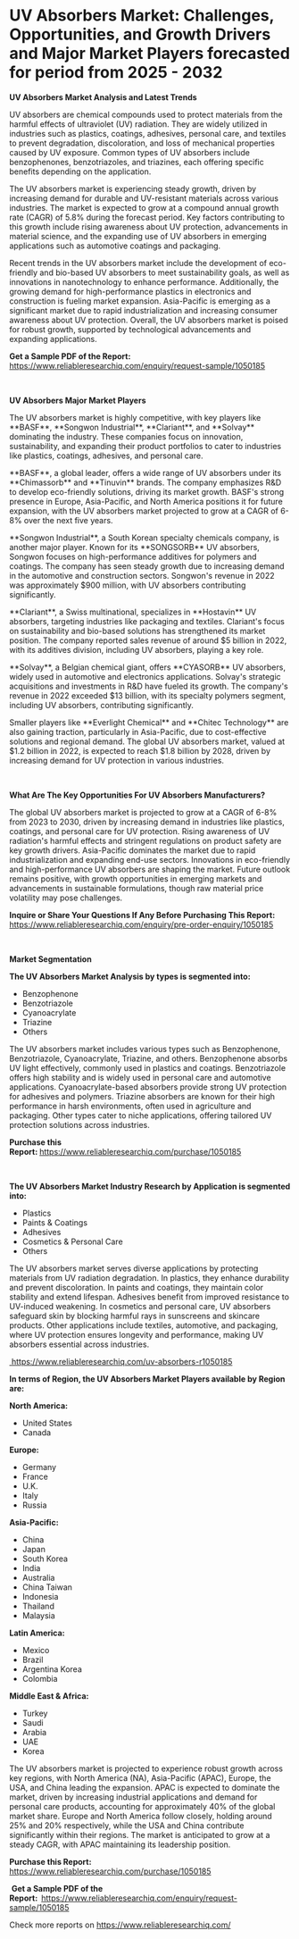 <p><h1>UV Absorbers Market: Challenges, Opportunities, and Growth Drivers and Major Market Players forecasted for period from 2025 - 2032</h1></p><p><strong>UV Absorbers Market Analysis and Latest Trends</strong></p>
<p><p>UV absorbers are chemical compounds used to protect materials from the harmful effects of ultraviolet (UV) radiation. They are widely utilized in industries such as plastics, coatings, adhesives, personal care, and textiles to prevent degradation, discoloration, and loss of mechanical properties caused by UV exposure. Common types of UV absorbers include benzophenones, benzotriazoles, and triazines, each offering specific benefits depending on the application.</p><p>The UV absorbers market is experiencing steady growth, driven by increasing demand for durable and UV-resistant materials across various industries. The market is expected to grow at a compound annual growth rate (CAGR) of 5.8% during the forecast period. Key factors contributing to this growth include rising awareness about UV protection, advancements in material science, and the expanding use of UV absorbers in emerging applications such as automotive coatings and packaging.</p><p>Recent trends in the UV absorbers market include the development of eco-friendly and bio-based UV absorbers to meet sustainability goals, as well as innovations in nanotechnology to enhance performance. Additionally, the growing demand for high-performance plastics in electronics and construction is fueling market expansion. Asia-Pacific is emerging as a significant market due to rapid industrialization and increasing consumer awareness about UV protection. Overall, the UV absorbers market is poised for robust growth, supported by technological advancements and expanding applications.</p></p>
<p><strong>Get a Sample PDF of the Report:&nbsp;</strong> <a href="https://www.reliableresearchiq.com/enquiry/request-sample/1050185?utm_campaign=2271&utm_medium=2&utm_source=Github&utm_content=ia&utm_term=25012025&utm_id=uv-absorbers">https://www.reliableresearchiq.com/enquiry/request-sample/1050185</a></p>
<p>&nbsp;</p>
<p><strong>UV Absorbers Major Market Players</strong></p>
<p><p>The UV absorbers market is highly competitive, with key players like **BASF**, **Songwon Industrial**, **Clariant**, and **Solvay** dominating the industry. These companies focus on innovation, sustainability, and expanding their product portfolios to cater to industries like plastics, coatings, adhesives, and personal care.</p><p>**BASF**, a global leader, offers a wide range of UV absorbers under its **Chimassorb** and **Tinuvin** brands. The company emphasizes R&D to develop eco-friendly solutions, driving its market growth. BASF's strong presence in Europe, Asia-Pacific, and North America positions it for future expansion, with the UV absorbers market projected to grow at a CAGR of 6-8% over the next five years.</p><p>**Songwon Industrial**, a South Korean specialty chemicals company, is another major player. Known for its **SONGSORB** UV absorbers, Songwon focuses on high-performance additives for polymers and coatings. The company has seen steady growth due to increasing demand in the automotive and construction sectors. Songwon's revenue in 2022 was approximately $900 million, with UV absorbers contributing significantly.</p><p>**Clariant**, a Swiss multinational, specializes in **Hostavin** UV absorbers, targeting industries like packaging and textiles. Clariant's focus on sustainability and bio-based solutions has strengthened its market position. The company reported sales revenue of around $5 billion in 2022, with its additives division, including UV absorbers, playing a key role.</p><p>**Solvay**, a Belgian chemical giant, offers **CYASORB** UV absorbers, widely used in automotive and electronics applications. Solvay's strategic acquisitions and investments in R&D have fueled its growth. The company's revenue in 2022 exceeded $13 billion, with its specialty polymers segment, including UV absorbers, contributing significantly.</p><p>Smaller players like **Everlight Chemical** and **Chitec Technology** are also gaining traction, particularly in Asia-Pacific, due to cost-effective solutions and regional demand. The global UV absorbers market, valued at $1.2 billion in 2022, is expected to reach $1.8 billion by 2028, driven by increasing demand for UV protection in various industries.</p></p>
<p>&nbsp;</p>
<p><strong>What Are The Key Opportunities For UV Absorbers Manufacturers?</strong></p>
<p><p>The global UV absorbers market is projected to grow at a CAGR of 6-8% from 2023 to 2030, driven by increasing demand in industries like plastics, coatings, and personal care for UV protection. Rising awareness of UV radiation's harmful effects and stringent regulations on product safety are key growth drivers. Asia-Pacific dominates the market due to rapid industrialization and expanding end-use sectors. Innovations in eco-friendly and high-performance UV absorbers are shaping the market. Future outlook remains positive, with growth opportunities in emerging markets and advancements in sustainable formulations, though raw material price volatility may pose challenges.</p></p>
<p><strong>Inquire or Share Your Questions If Any Before Purchasing This Report:</strong> <a href="https://www.reliableresearchiq.com/enquiry/pre-order-enquiry/1050185?utm_campaign=2271&utm_medium=2&utm_source=Github&utm_content=ia&utm_term=25012025&utm_id=uv-absorbers">https://www.reliableresearchiq.com/enquiry/pre-order-enquiry/1050185</a></p>
<p>&nbsp;</p>
<p><strong>Market Segmentation</strong></p>
<p><strong>The UV Absorbers Market Analysis by types is segmented into:</strong></p>
<p><ul><li>Benzophenone</li><li>Benzotriazole</li><li>Cyanoacrylate</li><li>Triazine</li><li>Others</li></ul></p>
<p><p>The UV absorbers market includes various types such as Benzophenone, Benzotriazole, Cyanoacrylate, Triazine, and others. Benzophenone absorbs UV light effectively, commonly used in plastics and coatings. Benzotriazole offers high stability and is widely used in personal care and automotive applications. Cyanoacrylate-based absorbers provide strong UV protection for adhesives and polymers. Triazine absorbers are known for their high performance in harsh environments, often used in agriculture and packaging. Other types cater to niche applications, offering tailored UV protection solutions across industries.</p></p>
<p><strong>Purchase this Report:&nbsp;</strong><a href="https://www.reliableresearchiq.com/purchase/1050185?utm_campaign=2271&utm_medium=2&utm_source=Github&utm_content=ia&utm_term=25012025&utm_id=uv-absorbers">https://www.reliableresearchiq.com/purchase/1050185</a></p>
<p>&nbsp;</p>
<p><strong>The UV Absorbers Market Industry Research by Application is segmented into:</strong></p>
<p><ul><li>Plastics</li><li>Paints & Coatings</li><li>Adhesives</li><li>Cosmetics & Personal Care</li><li>Others</li></ul></p>
<p><p>The UV absorbers market serves diverse applications by protecting materials from UV radiation degradation. In plastics, they enhance durability and prevent discoloration. In paints and coatings, they maintain color stability and extend lifespan. Adhesives benefit from improved resistance to UV-induced weakening. In cosmetics and personal care, UV absorbers safeguard skin by blocking harmful rays in sunscreens and skincare products. Other applications include textiles, automotive, and packaging, where UV protection ensures longevity and performance, making UV absorbers essential across industries.</p></p>
<p><a href="https://www.reliableresearchiq.com/uv-absorbers-r1050185?utm_campaign=2271&utm_medium=2&utm_source=Github&utm_content=ia&utm_term=25012025&utm_id=uv-absorbers">&nbsp;https://www.reliableresearchiq.com/uv-absorbers-r1050185</a></p>
<p><strong>In terms of Region, the UV Absorbers Market Players available by Region are:</strong></p>
<p>
    <p> <strong> North America: </strong>
        <ul>
            <li>United States</li>
            <li>Canada</li>
        </ul>
        </p> 
    <p> <strong> Europe: </strong>
        <ul>
            <li>Germany</li>
            <li>France</li>
            <li>U.K.</li>
            <li>Italy</li>
            <li>Russia</li>
        </ul>
        </p> 
    <p> <strong> Asia-Pacific: </strong>
        <ul>
            <li>China</li>
            <li>Japan</li>
            <li>South Korea</li>
            <li>India</li>
            <li>Australia</li>
            <li>China Taiwan</li>
            <li>Indonesia</li>
            <li>Thailand</li>
            <li>Malaysia</li>
        </ul>
        </p> 
    <p> <strong> Latin America: </strong>
        <ul>
            <li>Mexico</li>
            <li>Brazil</li>
            <li>Argentina Korea</li>
            <li>Colombia</li>
        </ul>
        </p> 
    <p> <strong> Middle East & Africa: </strong>
        <ul>
            <li>Turkey</li>
            <li>Saudi</li>
            <li>Arabia</li>
            <li>UAE</li>
            <li>Korea</li>
        </ul>
    </p>
    </p>
<p><p>The UV absorbers market is projected to experience robust growth across key regions, with North America (NA), Asia-Pacific (APAC), Europe, the USA, and China leading the expansion. APAC is expected to dominate the market, driven by increasing industrial applications and demand for personal care products, accounting for approximately 40% of the global market share. Europe and North America follow closely, holding around 25% and 20% respectively, while the USA and China contribute significantly within their regions. The market is anticipated to grow at a steady CAGR, with APAC maintaining its leadership position.</p></p>
<p><strong>Purchase this Report: </strong><a href="https://www.reliableresearchiq.com/purchase/1050185?utm_campaign=2271&utm_medium=2&utm_source=Github&utm_content=ia&utm_term=25012025&utm_id=uv-absorbers">https://www.reliableresearchiq.com/purchase/1050185</a></p>
<p>&nbsp;<strong>Get a Sample PDF of the Report:&nbsp;&nbsp;</strong><a href="https://www.reliableresearchiq.com/enquiry/request-sample/1050185?utm_campaign=2271&utm_medium=2&utm_source=Github&utm_content=ia&utm_term=25012025&utm_id=uv-absorbers">https://www.reliableresearchiq.com/enquiry/request-sample/1050185</a></p>
<p><strong></strong></p>
<p>Check more reports on <a href="https://www.reliableresearchiq.com/?utm_campaign=2271&utm_medium=2&utm_source=Github&utm_content=ia&utm_term=25012025&utm_id=uv-absorbers">https://www.reliableresearchiq.com/</a></p>